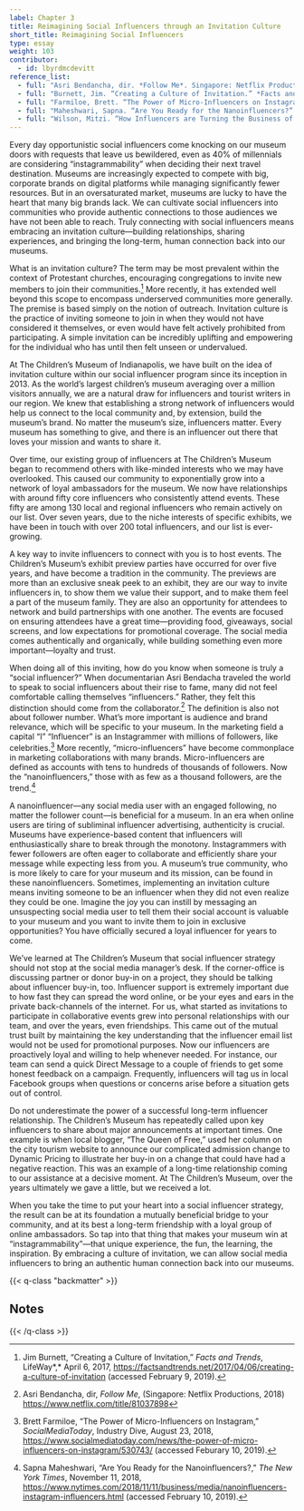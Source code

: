```yaml
---
label: Chapter 3
title: Reimagining Social Influencers through an Invitation Culture
short_title: Reimagining Social Influencers
type: essay
weight: 103
contributor:
  - id: lbyrdmcdevitt
reference_list:
  - full: "Asri Bendancha, dir. *Follow Me*. Singapore: Netflix Productions, 2018. https://www.netflix.com/title/81037898"
  - full: "Burnett, Jim. “Creating a Culture of Invitation.” *Facts and Trends*. LifeWay, April 6, 2017. https://factsandtrends.net/2017/04/06/creating-a-culture-of-invitation/ (accessed January 18, 2019)."
  - full: "Farmiloe, Brett. “The Power of Micro-Influencers on Instagram.” *SocialMediaToday.* IndustryDive, August 23, 2018. http://www.socialmediatoday.com/news/the-power-of-micro-influencers-on-instagram/530743/ (accessed January 18, 2019)."
  - full: "Maheshwari, Sapna. “Are You Ready for the Nanoinfluencers?” *The New York Times,* November 11, 2018. http://www.nytimes.com/2018/11/11/business/media/nanoinfluencers-instagram-influencers.html (accessed January 18, 2019)."
  - full: "Wilson, Mitzi. “How Influencers are Turning the Business of Travel on Its Head.” *Social Pro Daily*. Adweek, May 11, 2018. http://www.adweek.com/digital/how-influencers-are-turning-the-business-of-travel-on-its-head (accessed January 18, 2019)."
---
```


Every day opportunistic social influencers come knocking on our museum doors with requests that leave us bewildered, even as 40% of millennials are considering “instagrammability” when deciding their next travel destination. Museums are increasingly expected to compete with big, corporate brands on digital platforms while managing significantly fewer resources. But in an oversaturated market, museums are lucky to have the heart that many big brands lack. We can cultivate social influencers into communities who provide authentic connections to those audiences we have not been able to reach. Truly connecting with social influencers means embracing an invitation culture—building relationships, sharing experiences, and bringing the long-term, human connection back into our museums.

What is an invitation culture? The term may be most prevalent within the context of Protestant churches, encouraging congregations to invite new members to join their communities.[^1] More recently, it has extended well beyond this scope to encompass underserved communities more generally. The premise is based simply on the notion of outreach. Invitation culture is the practice of inviting someone to join in when they would not have considered it themselves, or even would have felt actively prohibited from participating. A simple invitation can be incredibly uplifting and empowering for the individual who has until then felt unseen or undervalued.

At The Children’s Museum of Indianapolis, we have built on the idea of invitation culture within our social influencer program since its inception in 2013. As the world’s largest children’s museum averaging over a million visitors annually, we are a natural draw for influencers and tourist writers in our region. We knew that establishing a strong network of influencers would help us connect to the local community and, by extension, build the museum’s brand. No matter the museum’s size, influencers matter. Every museum has something to give, and there is an influencer out there that loves your mission and wants to share it.

Over time, our existing group of influencers at The Children’s Museum began to recommend others with like-minded interests who we may have overlooked. This caused our community to exponentially grow into a network of loyal ambassadors for the museum. We now have relationships with around fifty core influencers who consistently attend events. These fifty are among 130 local and regional influencers who remain actively on our list. Over seven years, due to the niche interests of specific exhibits, we have been in touch with over 200 total influencers, and our list is ever-growing.

A key way to invite influencers to connect with you is to host events. The Children’s Museum’s exhibit preview parties have occurred for over five years, and have become a tradition in the community. The previews are more than an exclusive sneak peek to an exhibit, they are our way to invite influencers in, to show them we value their support, and to make them feel a part of the museum family. They are also an opportunity for attendees to network and build partnerships with one another. The events are focused on ensuring attendees have a great time—providing food, giveaways, social screens, and low expectations for promotional coverage. The social media comes authentically and organically, while building something even more important—loyalty and trust.

When doing all of this inviting, how do you know when someone is truly a “social influencer?” When documentarian Asri Bendacha traveled the world to speak to social influencers about their rise to fame, many did not feel comfortable calling themselves “influencers.” Rather, they felt this distinction should come from the collaborator.[^2] The definition is also not about follower number. What’s more important is audience and brand relevance, which will be specific to your museum. In the marketing field a capital “I” “Influencer” is an Instagrammer with millions of followers, like celebrities.[^3] More recently, “micro-influencers” have become commonplace in marketing collaborations with many brands. Micro-influencers are defined as accounts with tens to hundreds of thousands of followers. Now the “nanoinfluencers,” those with as few as a thousand followers, are the trend.[^4]

A nanoinfluencer—any social media user with an engaged following, no matter the follower count—is beneficial for a museum. In an era when online users are tiring of subliminal influencer advertising, authenticity is crucial. Museums have experience-based content that influencers will enthusiastically share to break through the monotony. Instagrammers with fewer followers are often eager to collaborate and efficiently share your message while expecting less from you. A museum’s true community, who is more likely to care for your museum and its mission, can be found in these nanoinfluencers. Sometimes, implementing an invitation culture means inviting someone to be an influencer when they did not even realize they could be one. Imagine the joy you can instill by messaging an unsuspecting social media user to tell them their social account is valuable to your museum and you want to invite them to join in exclusive opportunities? You have officially secured a loyal influencer for years to come.

We’ve learned at The Children’s Museum that social influencer strategy should not stop at the social media manager’s desk. If the corner-office is discussing partner or donor buy-in on a project, they should be talking about influencer buy-in, too. Influencer support is extremely important due to how fast they can spread the word online, or be your eyes and ears in the private back-channels of the internet. For us, what started as invitations to participate in collaborative events grew into personal relationships with our team, and over the years, even friendships. This came out of the mutual trust built by maintaining the key understanding that the influencer email list would not be used for promotional purposes. Now our influencers are proactively loyal and willing to help whenever needed. For instance, our team can send a quick Direct Message to a couple of friends to get some honest feedback on a campaign. Frequently, influencers will tag us in local Facebook groups when questions or concerns arise before a situation gets out of control.

Do not underestimate the power of a successful long-term influencer relationship. The Children’s Museum has repeatedly called upon key influencers to share about major announcements at important times. One example is when local blogger, “The Queen of Free,” used her column on the city tourism website to announce our complicated admission change to Dynamic Pricing to illustrate her buy-in on a change that could have had a negative reaction. This was an example of a long-time relationship coming to our assistance at a decisive moment. At The Children’s Museum, over the years ultimately we gave a little, but we received a lot.

When you take the time to put your heart into a social influencer strategy, the result can be at its foundation a mutually beneficial bridge to your community, and at its best a long-term friendship with a loyal group of online ambassadors. So tap into that thing that makes your museum win at “instagrammability”—that unique experience, the fun, the learning, the inspiration. By embracing a culture of invitation, we can allow social media influencers to bring an authentic human connection back into our museums.

{{< q-class "backmatter" >}}
## Notes
{{< /q-class >}}

[^1]: Jim Burnett, “Creating a Culture of Invitation,” *Facts and Trends*, LifeWay*,* April 6, 2017, https://factsandtrends.net/2017/04/06/creating-a-culture-of-invitation (accessed February 9, 2019).

[^2]: Asri Bendancha, dir, *Follow Me*, (Singapore: Netflix Productions, 2018) https://www.netflix.com/title/81037898

[^3]: Brett Farmiloe, “The Power of Micro-Influencers on Instagram,” *SocialMediaToday*, Industry Dive, August 23, 2018, https://www.socialmediatoday.com/news/the-power-of-micro-influencers-on-instagram/530743/ (accessed Feburary 10, 2019).

[^4]: Sapna Maheshwari, “Are You Ready for the Nanoinfluencers?,” *The New York Times*, November 11, 2018, https://www.nytimes.com/2018/11/11/business/media/nanoinfluencers-instagram-influencers.html (accessed February 10, 2019).
